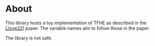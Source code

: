 # About

This library hosts a toy implementation of TFHE as described in the [[Joye22]](https://tches.iacr.org/index.php/TCHES/article/view/9836) paper. The variable names aim to follow those in the paper.

The library is not safe.
